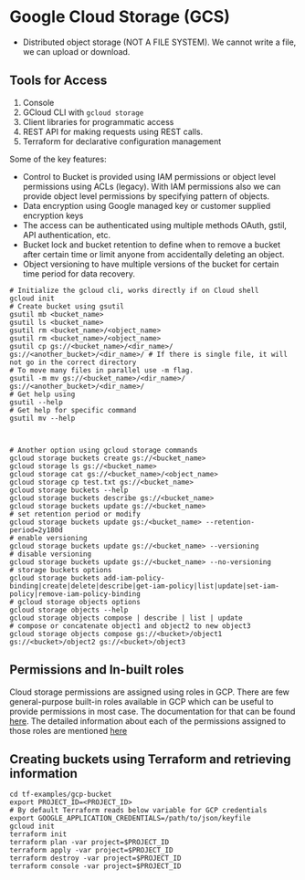 # Google Cloud Storage (GCS)

- Distributed object storage (NOT A FILE SYSTEM). We cannot write a file, we can upload or download.


## Tools for Access

1. Console
2. GCloud CLI with `gcloud storage`
3. Client libraries for programmatic access
4. REST API for making requests using REST calls.
5. Terraform for declarative configuration management

Some of the key features:

- Control to Bucket is provided using IAM permissions or object level permissions using ACLs (legacy). With IAM permissions also we can provide object level permissions by specifying pattern of objects.
- Data encryption using Google managed key or customer supplied encryption keys
- The access can be authenticated using multiple methods OAuth, gstil, API authentication, etc.
- Bucket lock and bucket retention to define when to remove a bucket after certain time or limit anyone from accidentally deleting an object.
- Object versioning to have multiple versions of the bucket for certain time period for data recovery.

```shell
# Initialize the gcloud cli, works directly if on Cloud shell
gcloud init
# Create bucket using gsutil
gsutil mb <bucket_name>
gsutil ls <bucket_name>
gsutil rm <bucket_name>/<object_name>
gsutil rm <bucket_name>/<object_name>
gsutil cp gs://<bucket_name>/<dir_name>/ gs://<another_bucket>/<dir_name>/ # If there is single file, it will not go in the correct directory
# To move many files in parallel use -m flag.
gsutil -m mv gs://<bucket_name>/<dir_name>/ gs://<another_bucket>/<dir_name>/
# Get help using
gsutil --help
# Get help for specific command
gsutil mv --help



# Another option using gcloud storage commands
gcloud storage buckets create gs://<bucket_name>
gcloud storage ls gs://<bucket_name>
gcloud storage cat gs://<bucket_name>/<object_name>
gcloud storage cp test.txt gs://<bucket_name>
gcloud storage buckets --help
gcloud storage buckets describe gs://<bucket_name>
gcloud storage buckets update gs://<bucket_name>
# set retention period or modify
gcloud storage buckets update gs:/<bucket_name> --retention-period=2y180d
# enable versioning
gcloud storage buckets update gs://<bucket_name> --versioning
# disable versioning
gcloud storage buckets update gs://<bucket_name> --no-versioning
# storage buckets options
gcloud storage buckets add-iam-policy-binding|create|delete|describe|get-iam-policy|list|update|set-iam-policy|remove-iam-policy-binding
# gcloud storage objects options
gcloud storage objects --help
gcloud storage objects compose | describe | list | update
# compose or concatenate object1 and object2 to new object3
gcloud storage objects compose gs://<bucket>/object1 gs://<bucket>/object2 gs://<bucket>/object3
```

## Permissions and In-built roles

Cloud storage permissions are assigned using roles in GCP. There are few general-purpose built-in roles available in GCP which can be useful to provide permissions in most case. The documentation for that can be found [here](https://cloud.google.com/storage/docs/access-control/iam-roles). The detailed information about each of the permissions assigned to those roles are mentioned [here](https://cloud.google.com/storage/docs/access-control/iam-permissions)

## Creating buckets using Terraform and retrieving information

```shell
cd tf-examples/gcp-bucket
export PROJECT_ID=<PROJECT_ID>
# By default Terraform reads below variable for GCP credentials
export GOOGLE_APPLICATION_CREDENTIALS=/path/to/json/keyfile
gcloud init
terraform init
terraform plan -var project=$PROJECT_ID
terraform apply -var project=$PROJECT_ID
terraform destroy -var project=$PROJECT_ID
terraform console -var project=$PROJECT_ID
````